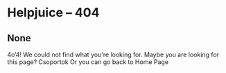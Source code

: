 # Helpjuice – 404
## None
4o’4!
We could not find what you're looking for. 
Maybe you are looking for this page?
Csoportok
Or you can go back to Home Page

